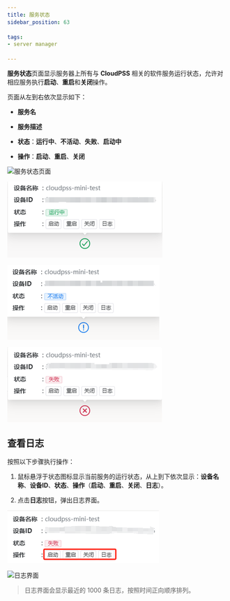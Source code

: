 ```yaml
---
title: 服务状态
sidebar_position: 63

tags: 
- server manager

---
```


**服务状态**页面显示服务器上所有与 **CloudPSS** 相关的软件服务运行状态，允许对相应服务执行**启动**、**重启**和**关闭**操作。

页面从左到右依次显示如下：

+ **服务名**

+ **服务描述**

+ **状态**：**运行中**、**不活动**、**失败**、**启动中**

+ **操作**：**启动**、**重启**、**关闭**

![服务状态页面](./服务状态.png "服务状态页面")

![服务运行中状态](./运行中状态.png "服务运行中状态")

![服务不活动状态](./不活动状态.png "服务不活动状态")

![服务失败状态](./失败状态.png "服务失败状态")

## 查看日志

按照以下步骤执行操作：

1. 鼠标悬浮于状态图标显示当前服务的运行状态，从上到下依次显示：**设备名称**、**设备ID**、**状态**、**操作**（**启动**、**重启**、**关闭**、**日志**）。

2. 点击**日志**按钮，弹出日志界面。

![查看日志](./查看日志.png "查看日志")

![日志界面](./日志界面.png "日志界面")

> 日志界面会显示最近的 1000 条日志，按照时间正向顺序排列。